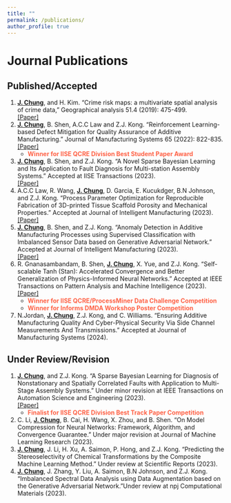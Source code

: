 ```yaml
---
title: ""
permalink: /publications/
author_profile: true
---
```

# Journal Publications 

## Published/Accepted 
1. <b><ins>J. Chung</ins></b>, and H. Kim.  “Crime risk maps: a multivariate spatial analysis of crime data,” Geographical analysis 51.4 (2019): 475-499. <br>[[Paper]](https://onlinelibrary.wiley.com/doi/full/10.1111/gean.12182) 
2. <b><ins>J. Chung</ins></b>, B. Shen, A.C.C Law and Z.J. Kong. “Reinforcement Learning-based Defect Mitigation for
Quality Assurance of Additive Manufacturing.” Journal of Manufacturing Systems 65 (2022): 822-835.
<br>[[Paper]](https://doi.org/10.1016/j.jmsy.2022.11.008) 
    * <span style="color: Tomato"> **Winner for IISE QCRE Division Best Student Paper Award**  </span>  
3. <b><ins>J. Chung</ins></b>, B. Shen, and Z.J. Kong. “A Novel Sparse Bayesian Learning and Its Application to Fault
Diagnosis for Multi-station Assembly Systems.” Accepted at IISE Transactions (2023).  <br>[[Paper]](https://doi.org/10.1080/24725854.2023.2199813) 
4. A.C.C Law, R. Wang, <b><ins>J. Chung</ins></b>, D. Garcia, E. Kucukdger, B.N Johnson, and Z.J. Kong. “Process Parameter Optimization for Reproducible Fabrication of 3D-printed Tissue Scaffold Porosity and Mechanical Properties.” Accepted at Journal of Intelligent Manufacturing (2023). <br>[[Paper]](https://doi.org/10.1007/s10845-023-02141-0) 
5. <b><ins>J. Chung</ins></b>, B. Shen, and Z.J. Kong. “Anomaly Detection in Additive Manufacturing Processes using Supervised Classification with Imbalanced Sensor Data based on Generative Adversarial Network.” Accepted at Journal of Intelligent Manufacturing (2023). <br>[[Paper]](https://link.springer.com/article/10.1007/s10845-023-02163-8)
6. R. Gnanasambandam, B. Shen, <b><ins>J. Chung</ins></b>, X. Yue, and Z.J. Kong. “Self-scalable Tanh (Stan): Accelerated
Convergence and Better Generalization of Physics-Informed Neural Networks.” Accepted at IEEE Transactions on Pattern Analysis and Machine Intelligence (2023). <br>[[Paper]](https://doi.org/10.1109/TPAMI.2023.3307688)
    * <span style="color: Tomato"> **Winner for IISE QCRE/ProcessMiner Data Challenge Competition**  </span> 
    * <span style="color: Tomato"> **Winner for Informs DMDA Workshop Poster Competition**  </span>
7. N.Jordan, <b><ins>J. Chung</ins></b>, Z.J. Kong, and C. Williams. “Ensuring Additive Manufacturing Quality And Cyber-Physical Security Via Side Channel Measurements And Transmissions.” Accepted at Journal of Manufacturing Systems (2024).

## Under Review/Revision
1. <b><ins>J. Chung</ins></b>, and Z.J. Kong. “A Sparse Bayesian Learning for Diagnosis of Nonstationary and Spatially Correlated Faults with Application to Multi-Stage Assembly Systems.” Under minor revision at IEEE Transactions on Automation Science and Engineering (2023). <br>[[Paper]](https://arxiv.org/abs/2310.16058) 
   * <span style="color: Tomato"> **Finalist for IISE QCRE Division Best Track Paper Competition**  </span>
2. C. Li, <b><ins>J. Chung</ins></b>, B. Cai, H. Wang, X. Zhou, and B. Shen. “On Model Compression for Neural Networks:
Framework, Algorithm, and Convergence Guarantee.” Under major revision at Journal of Machine Learning
Research (2023).
3. <b><ins>J. Chung</ins></b>, J. Li, H. Xu, A. Saimon, P. Hong, and Z.J. Kong.	“Predicting the Stereoselectivity of Chemical
Transformations by the Composite Machine Learning Method.”  Under review at Scientific Reports  (2023).     
4. <b><ins>J. Chung</ins></b>, J. Zhang, Y. Liu, A. Saimon, B.N Johnson, and Z.J. Kong. “Imbalanced Spectral Data Analysis
using Data Augmentation based on the Generative Adversarial Network.”Under review at npj Computational Materials (2023).


